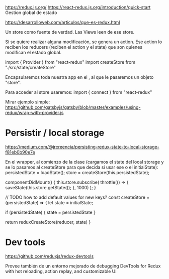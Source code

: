 https://redux.js.org/
https://react-redux.js.org/introduction/quick-start
Gestion global de estado

https://desarrolloweb.com/articulos/que-es-redux.html

Un store como fuente de verdad.
Las Views leen de ese store.

Si se quiere realizar alguna modificación, se genera un action.
Ese action lo reciben los reducers (reciben el action y el state) que son quienes modifican el estado global.


import { Provider } from "react-redux"
import createStore from "./src/state/createStore"

Encapsularemos toda nuestra app en el <Provider />, al que le pasaremos un objeto "store".

Para acceder al store usaremos:
import { connect } from "react-redux"


Mirar ejemplo simple:
https://github.com/gatsbyjs/gatsby/blob/master/examples/using-redux/wrap-with-provider.js




# Persistir / local storage
https://medium.com/@jrcreencia/persisting-redux-state-to-local-storage-f81eb0b90e7e

En el wrapper, al comienzo de la clase (cargamos el state del local storage y se lo pasamos al createStore para que decida si usar ese o el initialState):
  persistedState = loadState();
  store = createStore(this.persistedState);

  componentDidMount() {
    this.store.subscribe(
      throttle(() => {
        saveState(this.store.getState());
      }, 1000)
    );
  }

// TODO how to add default values for new keys?
const createStore = (persistedState) => {
  let state = initialState;

  if (persistedState) {
    state = persistedState
  }

  return reduxCreateStore(reducer, state)
}




# Dev tools
https://github.com/reduxjs/redux-devtools

Provee también de un entorno mejorado de debugging
DevTools for Redux with hot reloading, action replay, and customizable UI
